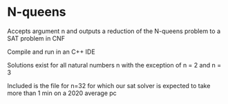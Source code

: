 # N-queens

Accepts argument n and outputs a reduction of the N-queens problem to a SAT problem in CNF

Compile and run in an C++ IDE

Solutions exist for all natural numbers n with the exception of n = 2 and n = 3

Included is the file for n=32 for which our sat solver is expected to take more than 1 min on a 2020 average pc
